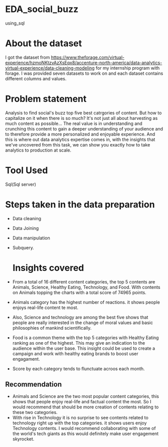 # EDA_social_buzz
using_sql

# About the dataset
I got the dataset from https://www.theforage.com/virtual-experience/hzmoNKtzvAzXsEqx8/accenture-north-america/data-analytics-virtual-experience/data-cleaning-modeling for my internship program with forage. I was provided seven datasets to work on and each dataset contains different columns and values.

# Problem statement
Analysis to find social's buzz top five best catrgories of content.
But how to capitalize on it when there is so much?
It's not just all about harvesting as much content as possible... The real value is in understanding and crunching this content to gain a deeper understanding of your audience and to therefore provide a more personalized and enjoyable experience. And this is where out data analytics expertise comes in, with the insights that we've uncovered from this task, we can show you exactly how to take analytics to production at scale.

# Tool Used
Sql(Sql server)

# Steps taken in the data preparation
- Data cleaning
- Data Joining
- Data manipulation
- Subquery.

  # Insights covered
- From a total of 16 different content categories, the top 5 contents are Animals, Science, Healthy Eating, Technology, and Food. With contents on Animals topping the charts with a total score of 74965 points.
- Animals category has the highest number of reactions. it shows people enjoys real-life content te most.
-  Also, Science and technology are among the best five shows that people are really interested in the change of moral values and basic philosophies of mankind scientifically.
-  Food is a common theme with the top 5 categories with Healthy Eating ranking as one of the highest. This may give an indication to the audience within the user base. This insight could be used to create a campaign and work with healthy eating brands to boost user engagament.
-  Score by each category tends to flunctuate acroos each month.

## Recommendation
- Animals and Science are the two most popular content categories, this shows that people enjoy real-life and factual content the most. So I would recommend that should be more creation of contents relating to these two categories.
- With rise in Technology it is no surprise to see contents related to technology right up with the top categories. it shows users enjoy Technology contents. I would recommend collaborating with some of the world's tech giants as this would definitely make user engagement skyrocket.
